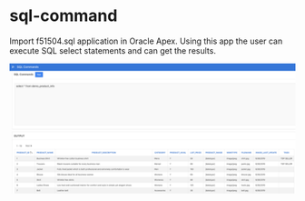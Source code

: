 # sql-command

Import f51504.sql application in Oracle Apex. Using this app the user can execute SQL select statements and can get the results.

![Image of the app](/sql-command.png)
